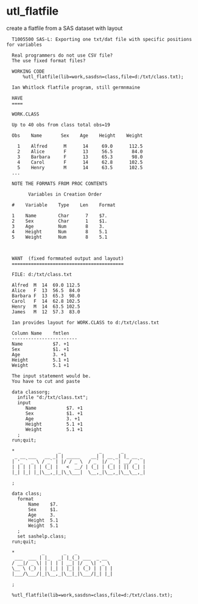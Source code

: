 # utl_flatfile
create a flatfile from a SAS dataset with layout

      T1005500 SAS-L: Exporting one txt/dat file with specific positions for variables

      Real programmers do not use CSV file?
      The use fixed format files?

      WORKING CODE
          %utl_flatfile(lib=work,sasdsn=class,file=d:/txt/class.txt);

      Ian Whitlock flatfile program, still germnmaine

      HAVE
      ====

      WORK.CLASS

      Up to 40 obs from class total obs=19

      Obs    Name       Sex    Age    Height    Weight

        1    Alfred      M      14     69.0      112.5
        2    Alice       F      13     56.5       84.0
        3    Barbara     F      13     65.3       98.0
        4    Carol       F      14     62.8      102.5
        5    Henry       M      14     63.5      102.5
      ...

      NOTE THE FORMATS FROM PROC CONTENTS

            Variables in Creation Order

      #    Variable    Type    Len    Format

      1    Name        Char      7    $7.
      2    Sex         Char      1    $1.
      3    Age         Num       8    3.
      4    Height      Num       8    5.1
      5    Weight      Num       8    5.1



      WANT  (fixed formmated output and layout)
      =========================================

      FILE: d:/txt/class.txt

      Alfred  M  14  69.0 112.5
      Alice   F  13  56.5  84.0
      Barbara F  13  65.3  98.0
      Carol   F  14  62.8 102.5
      Henry   M  14  63.5 102.5
      James   M  12  57.3  83.0

      Ian provides layout for WORK.CLASS to d:/txt/class.txt

      Column Name    fmtlen
      ------------------------
      Name           $7. +1
      Sex            $1. +1
      Age            3. +1
      Height         5.1 +1
      Weight         5.1 +1

      The input statement would be.
      You have to cut and paste

      data classorg;
        infile "d:/txt/class.txt";
        input
           Name           $7. +1
           Sex            $1. +1
           Age            3. +1
           Height         5.1 +1
           Weight         5.1 +1
        ;
      run;quit;

      *                _              _       _
       _ __ ___   __ _| | _____    __| | __ _| |_ __ _
      | '_ ` _ \ / _` | |/ / _ \  / _` |/ _` | __/ _` |
      | | | | | | (_| |   <  __/ | (_| | (_| | || (_| |
      |_| |_| |_|\__,_|_|\_\___|  \__,_|\__,_|\__\__,_|

      ;

      data class;
        format
            Name    $7.
            Sex     $1.
            Age     3.
            Height  5.1
            Weight  5.1
        ;
        set sashelp.class;
      run;quit;

      *          _       _   _
       ___  ___ | |_   _| |_(_) ___  _ __
      / __|/ _ \| | | | | __| |/ _ \| '_ \
      \__ \ (_) | | |_| | |_| | (_) | | | |
      |___/\___/|_|\__,_|\__|_|\___/|_| |_|

      ;

      %utl_flatfile(lib=work,sasdsn=class,file=d:/txt/class.txt);


